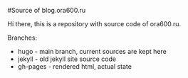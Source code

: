 #Source of blog.ora600.ru

Hi there, this is a repository with source code of ora600.ru.

Branches:

* hugo - main branch, current sources are kept here
* jekyll - old jekyll site source code
* gh-pages - rendered html, actual state
